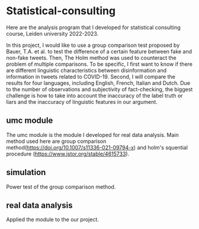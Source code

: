 # Statistical-consulting

Here are the analysis program that I developed for statistical consulting course, Leiden university 2022-2023. 

In this project, I would like to use a group comparison test proposed by Bauer, T.A. et al. to test the difference of a certain feature between fake and non-fake tweets. Then, The Holm method was used to counteract the problem of multiple comparisons. To be specific, I first want to know if there are different linguistic characteristics between disinformation and information in tweets related to COVID-19. Second, I will compare the results for four languages, including English, French, Italian and Dutch. Due to the number of observations and subjectivity of fact-checking, the biggest challenge is how to take into account the inaccuracy of the label truth or liars and the inaccuracy of linguistic features in our argument.

## umc module
The umc module is the module I developed for real data analysis. Main method used here are group comparison method(https://doi.org/10.1007/s11336-021-09794-x) and holm's squential procedure (https://www.jstor.org/stable/4615733).

## simulation
Power test of the group comparison method.

## real data analysis
Applied the module to the our project.
